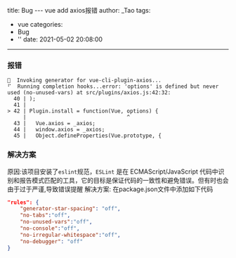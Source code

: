 title: Bug --- vue add axios报错
author: _Tao
tags:
  - vue
categories:
  - Bug
  - ''
date: 2021-05-02 20:08:00
---
### 报错
```text
🚀  Invoking generator for vue-cli-plugin-axios...
⠋  Running completion hooks...error: 'options' is defined but never used (no-unused-vars) at src/plugins/axios.js:42:32:
  40 | );
  41 |
> 42 | Plugin.install = function(Vue, options) {
     |                                ^
  43 |   Vue.axios = _axios;
  44 |   window.axios = _axios;
  45 |   Object.defineProperties(Vue.prototype, {
```

### 解决方案

原因:该项目安装了`eslint`规范，`ESLint` 是在 ECMAScript/JavaScript 代码中识别和报告模式匹配的工具，它的目标是保证代码的一致性和避免错误。但有时也会由于过于严谨,导致错误提醒
解决方案:
在package.json文件中添加如下代码
```json
"rules": {
	"generator-star-spacing": "off",
	"no-tabs":"off",
	"no-unused-vars":"off",
	"no-console":"off",
	"no-irregular-whitespace":"off",
	"no-debugger": "off"
}
```